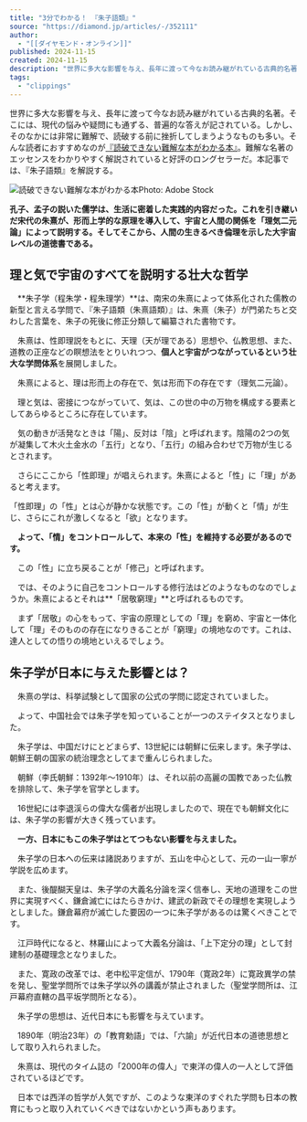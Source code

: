 ```yaml
---
title: "3分でわかる！ 『朱子語類』"
source: "https://diamond.jp/articles/-/352111"
author:
  - "[[ダイヤモンド・オンライン]]"
published: 2024-11-15
created: 2024-11-15
description: "世界に多大な影響を与え、長年に渡って今なお読み継がれている古典的名著。そこには、現代の悩みや疑問にも通ずる、普遍的な答えが記されている。しかし、そのなかには非常に難解で、読破する前に挫折してしまうようなものも多い。そんな読者におすすめなのが『読破できない難解な本がわかる本』。難解な名著のエッセンスをわかりやすく解説されていると好評のロングセラーだ。本記事では、『朱子語類』を解説する。"
tags:
  - "clippings"
---
```

世界に多大な影響を与え、長年に渡って今なお読み継がれている古典的名著。そこには、現代の悩みや疑問にも通ずる、普遍的な答えが記されている。しかし、そのなかには非常に難解で、読破する前に挫折してしまうようなものも多い。そんな読者におすすめなのが[『読破できない難解な本がわかる本』](https://www.amazon.co.jp/o/ASIN/4478101957/diamondinc-22/)。難解な名著のエッセンスをわかりやすく解説されていると好評のロングセラーだ。本記事では、『朱子語類』を解説する。

![読破できない難解な本がわかる本](https://dol.ismcdn.jp/mwimgs/1/4/750/img_14d41cabbaf21ce8d931d3e4e714006d211600.jpg)Photo: Adobe Stock

**孔子、孟子の説いた儒学は、生活に密着した実践的内容だった。これを引き継いだ宋代の朱熹が、形而上学的な原理を導入して、宇宙と人間の関係を「理気二元論」によって説明する。そしてそこから、人間の生きるべき倫理を示した大宇宙レベルの道徳書である。**

## 理と気で宇宙のすべてを説明する壮大な哲学

　**朱子学（程朱学・程朱理学）**は、南宋の朱熹によって体系化された儒教の新型と言える学問で、『朱子語類（朱熹語類）』は、朱熹（朱子）が門弟たちと交わした言葉を、朱子の死後に修正分類して編纂された書物です。

　朱熹は、性即理説をもとに、天理（天が理である）思想や、仏教思想、また、道教の正座などの瞑想法をとりいれつつ、**個人と宇宙がつながっているという壮大な学問体系**を展開しました。

　朱熹によると、理は形而上の存在で、気は形而下の存在です（理気二元論）。

　理と気は、密接につながっていて、気は、この世の中の万物を構成する要素としてあらゆるところに存在しています。

　気の動きが活発なときは「陽」、反対は「陰」と呼ばれます。陰陽の2つの気が凝集して木火土金水の「五行」となり、「五行」の組み合わせで万物が生じるとされます。

　さらにここから「性即理」が唱えられます。朱熹によると「性」に「理」があると考えます。

「性即理」の「性」とは心が静かな状態です。この「性」が動くと「情」が生じ、さらにこれが激しくなると「欲」となります。

　**よって、「情」をコントロールして、本来の「性」を維持する必要があるのです。**

　この「性」に立ち戻ることが「修己」と呼ばれます。

　では、そのように自己をコントロールする修行法はどのようなものなのでしょうか。朱熹によるとそれは**「居敬窮理」**と呼ばれるものです。

　まず「居敬」の心をもって、宇宙の原理としての「理」を窮め、宇宙と一体化して「理」そのものの存在になりきることが「窮理」の境地なのです。これは、達人としての悟りの境地といえるでしょう。

## 朱子学が日本に与えた影響とは？

　朱熹の学は、科挙試験として国家の公式の学問に認定されていました。

　よって、中国社会では朱子学を知っていることが一つのステイタスとなりました。

　朱子学は、中国だけにとどまらず、13世紀には朝鮮に伝来します。朱子学は、朝鮮王朝の国家の統治理念としてまで重んじられました。

　朝鮮（李氏朝鮮：1392年～1910年）は、それ以前の高麗の国教であった仏教を排除して、朱子学を官学とします。

　16世紀には李退渓らの偉大な儒者が出現しましたので、現在でも朝鮮文化には、朱子学の影響が大きく残っています。

　**一方、日本にもこの朱子学はとてつもない影響を与えました。**

　朱子学の日本への伝来は諸説ありますが、五山を中心として、元の一山一寧が学説を広めます。

　また、後醍醐天皇は、朱子学の大義名分論を深く信奉し、天地の道理をこの世界に実現すべく、鎌倉滅亡にはたらきかけ、建武の新政でその理想を実現しようとしました。鎌倉幕府が滅亡した要因の一つに朱子学があるのは驚くべきことです。

　江戸時代になると、林羅山によって大義名分論は、「上下定分の理」として封建制の基礎理念となりました。

　また、寛政の改革では、老中松平定信が、1790年（寛政2年）に寛政異学の禁を発し、聖堂学問所では朱子学以外の講義が禁止されました（聖堂学問所は、江戸幕府直轄の昌平坂学問所となる）。

　朱子学の思想は、近代日本にも影響を与えています。

　1890年（明治23年）の「教育勅語」では、「六諭」が近代日本の道徳思想として取り入れられました。

　朱熹は、現代のタイム誌の「2000年の偉人」で東洋の偉人の一人として評価されているほどです。

　日本では西洋の哲学が人気ですが、このような東洋のすぐれた学問も日本の教育にもっと取り入れていくべきではないかという声もあります。